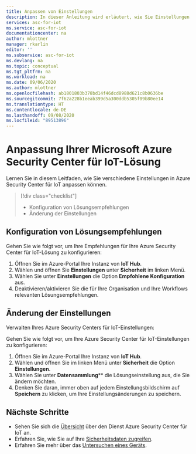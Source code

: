 ```yaml
---
title: Anpassen von Einstellungen
description: In dieser Anleitung wird erläutert, wie Sie Einstellungen in Ihrer Azure Security Center für IoT-Lösung anpassen.
services: asc-for-iot
ms.service: asc-for-iot
documentationcenter: na
author: mlottner
manager: rkarlin
editor: ''
ms.subservice: asc-for-iot
ms.devlang: na
ms.topic: conceptual
ms.tgt_pltfrm: na
ms.workload: na
ms.date: 09/06/2020
ms.author: mlottner
ms.openlocfilehash: ab1801803b378bd14f46dcd8988d621c8b0636be
ms.sourcegitcommit: 7f62a228b1eeab399d5a300ddb5305f09b80ee14
ms.translationtype: HT
ms.contentlocale: de-DE
ms.lasthandoff: 09/08/2020
ms.locfileid: "89513896"
---
```

# <a name="customize-your-azure-security-center-for-iot-solution"></a>Anpassung Ihrer Microsoft Azure Security Center für IoT-Lösung

Lernen Sie in diesem Leitfaden, wie Sie verschiedene Einstellungen in Azure Security Center für IoT anpassen können.

> [!div class="checklist"]
> * Konfiguration von Lösungsempfehlungen
> * Änderung der Einstellungen

## <a name="configure-solution-recommendations"></a>Konfiguration von Lösungsempfehlungen

Gehen Sie wie folgt vor, um Ihre Empfehlungen für Ihre Azure Security Center für IoT-Lösung zu konfigurieren:

1. Öffnen Sie im Azure-Portal Ihre Instanz von **IoT Hub**.
1. Wählen und öffnen Sie **Einstellungen** unter **Sicherheit** im linken Menü.
1. Wählen Sie unter **Einstellungen** die Option **Empfohlene Konfiguration** aus.
1. Deaktivieren/aktivieren Sie die für Ihre Organisation und Ihre Workflows relevanten Lösungsempfehlungen.

## <a name="change-settings"></a>Änderung der Einstellungen

Verwalten Ihres Azure Security Centers für IoT-Einstellungen:

Gehen Sie wie folgt vor, um Ihre Azure Security Center für IoT-Einstellungen zu konfigurieren:

1. Öffnen Sie im Azure-Portal Ihre Instanz von **IoT Hub**.
1. Wählen und öffnen Sie im linken Menü unter **Sicherheit** die Option **Einstellungen**.
1. Wählen Sie unter **Datensammlung**** die Lösungseinstellung aus, die Sie ändern möchten.
1. Denken Sie daran, immer oben auf jedem Einstellungsbildschirm auf **Speichern** zu klicken, um Ihre Einstellungsänderungen zu speichern.

## <a name="next-steps"></a>Nächste Schritte

- Sehen Sie sich die [Übersicht](overview.md) über den Dienst Azure Security Center für IoT an.
- Erfahren Sie, wie Sie auf Ihre [Sicherheitsdaten zugreifen](how-to-security-data-access.md).
- Erfahren Sie mehr über das [Untersuchen eines Geräts](how-to-investigate-device.md).
